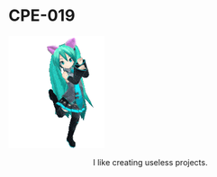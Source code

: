 # CPE-019
<p align="center>
    I'm Sebashtian Ryzel C. Baldovino, currently enrolled as a student in TIP majoring in Computer Engineering
</p>
  


<p align="center">
  <img src="https://github.com/Ryzelz/CPE-019/blob/main/dancing-anime-dancing-girl.gif">
</p>
<p align="center">
    I like creating useless projects.
</p>
